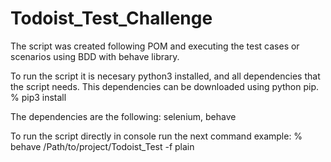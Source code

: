 # Todoist_Test_Challenge

The script was created following POM and executing the test cases or scenarios using BDD with behave library.

To run the script it is necesary python3 installed, and all dependencies that the script needs. This dependencies can be downloaded using python pip.
% pip3 install 

The dependencies are the following: selenium, behave

To run the script directly in console run the next command example: 
% behave /Path/to/project/Todoist_Test -f plain
